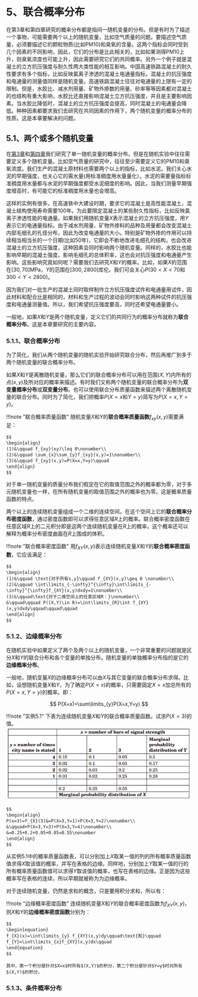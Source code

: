 # 5、联合概率分布

在第3章和第四章研究的概率分布都是指间一随机变量的分布。但是有时为了描述一个事物，可能需要两个以上的随机变量，比如空气质量的问题。要描述空气质量，必须要描述它的颗粒物质(比如PM10)和臭氧的含量。这两个指标会同时受到几个因素的不同影响，因此，它们的分布是比此相关的，比如如果测得PM10上升，则臭氧浓度也可能上升，因此需要研究它们的共同概率。另外一个例子就是混凝土的立方抗压强度与耐久性两大类性能的相互影响。中国高速铁路混凝土的耐久性要求有多个指标，比如反映氯离子渗透的混凝土电通量指标。混凝土的抗压强度和电通量的测量值同样是随机变量。高速铁路混凝土往往对电通量的上限有一定的限制。但是，水胶比、减水剂用量、矿物外掺数的用量、砂率等等因素都对混凝土的也结构有重大影响，水胶比还直接影响混凝土立方抗压强度，并且是主要影响因素。当水胶比降低时，混凝土的立方抗压强度会提高，同时混凝土的电通量会降低。种种因素都要求我们去研究在共同因素的作用下，两个随机变量的概率分布的性质。这是本章要解决的问题。

## 5.1、两个或多个随机变量

在[第3章](third.md)和[第四章](fourth.md)我们研究了单一随机变量的概率分布。但是在随机实验中往往需要定义多个随机变量。比如空气质量的研究中，往往至少需要定义它的PM10和臭氧浓度。我们生产的混凝土原材料也需要两个以上的指标，比如水泥。我们关心水泥的早期强度，也关心它的需水量(用标准稠度用水量量化）。水泥的需要量指标标准稠度用水量都与水泥的早期强度都受水泥细度的影响。因此，当我们测量早期强度增高时，有可能它的标准稠度用水量也会增高。

这样的实例有很多。在高速铁中大建设时期，要求它的混凝土是高性能混凝土，混凝土结构使用寿命需要100年。为此要限定混凝土的某些耐久性指标，比如反映氯离子渗透性能的电通量。如果我们用随机变量$X$表示混凝土的立方抗压强度，用$Y$表示它的电通量指标。由于减水剂用量、矿物外掺料的品种及用量都会改变混凝土内部毛细孔的孔径分布，因此为改变电通量的大小。特别是矿物外掺的作用可以持续相当相当长的一个日期(比如50年)，它即会不断地改进毛细孔的结构，也会改进混凝土的立方抗压强度，这种因素会同时影响两个随机变量。同样的，水胶比也能影响早期的混凝土强度，影响毛细孔的总体积率，这也会对抗压强度和电通量产生影响。这些影响究竟如何呢？需要我们去研究$X$和$Y$的概率。比如，如果$X$的范围在$[30, 70]$MPa，$Y$的范围在$[300, 2800]$库伦。我们可会关心$P(30<X<70\text{和}300<Y<2800)$。

因为我们对一批生产的混凝土同时取样制作立方抗压强度试件和电通量用试件，因此材料和配合比是相同的，材料和生产过程的波动会同时影响这两种试件的抗压强度和电通量测量值。所以，我们希望抗压强度要高，同时还希望电通量要小。

一般地，如果$X$和$Y$是两个随机变量，定义它们的共同行为的概率分布就称为**联合概率分布**。这是本章要研究的主要内容。
### 5.1.1、联合概率分布

为了简化，我们从两个随机变量的随机实验开始研究联合分布，然后再推广到多于两个随机变量的联合概率分布。

如果$X$和$Y$是离散随机变量，那么它们的联合概率分布可以用在范围$(X, Y)$内所有的点$(x,y)$及所对应的概率来描述。有时我们又称两个随机变量的联合概率分布为**双变量概率分布**或**双变量分布**。也可以使用联合分布质量函数来描述两个离散随机变量的联合分布。同时为了简化，我们把概率$P(X=x\text{和}Y=y)$简写为$P(X=x,Y=y)$。

!!!note "联合概率质量函数"
    随机变量$X$和$Y$的**联合概率质量函数**$f_{xy}(x,y)$需要满足：

    $$
    \begin{align}
    (1)&\qquad f_{xy}(xy)\leq 0\nonumber\\
    (2)&\qquad \sum_{x}\sum_{y}f_{xy}(x,y)=1\nonumber\\
    (3)&\qquad f_{xy}(x,y)=P(X=x,Y=y)\qquad
    \end{align}
    $$

对于单一随机变量的质量分布我们假定在它的取值范围之外的概率都为零，对于多元随机变量也一样，在所有随机变量的取值范围之外的概率也为零。这是概率质量函数的特点。

两个以上的连续随机变量组成一个二维的连续空间。在这个空间上它的**联合概率分布密度函数**，通过密度函数即可以求得任意区域$R$上的概率。联合概率密度函数在任意区域$R$上的二元积分即是这两个连续随机变量在$R$上的概率。这个概率还可以解释为概率分布密度曲面在$R$上围成的体积。

!!!note "联合概率密度函数"
    用$f_{XY}(x,y)$表示连续随机变量$X$和$Y$的**联合概率密度函数**，它应该满足：

    $$
    \begin{align}
    (1)&\qquad \text{对于所有x,y}\qquad f_{XY}(x,y)\geq 0 \nonumber\\
    (2)&\qquad \int\limits_{-\infty}^{\infty}\int\limits_{-\infty}^{\infty}f_{XY}(x,y)dxdy=1\nonumber\\
    (3)&\qquad\text{对于二维空间上的任意区域R：}\nonumber\\
    &\qquad\qquad P((X,Y)\in R)=\int\limits_{R}\int f_{XY}(x,y)dxdy\qquad\qquad\qquad
    \end{align}
    $$

### 5.1.2、边缘概率分布

在随机实验中如果定义了两个及两个以上的随机变量，一个非常重要的问题就是区分$X$和$Y$的联合分布和各个变量的单独分布。随机变量的单独概率分布指的是它的**边缘概率分布**。

一般地，随机变量$X$的边缘概率分布可以由$X$与其它变量的联合概率分布求得。比如，设想随机变量$X$和$Y$，为了确定$P(X=x)$的概率，只需要固定$X=x$加总所有的$P(X=x,Y=y)$的概率。即：

$$
P(X=x)=\sum\limits_{y}P(X=x,Y=y)
$$

!!!note "实例5.1"
    下表为连续随机变量$X$和$Y$的联合概率质量函数。试求$P(X=3)$的值。
    ![table5.1](images/table5.1.png)
    
    $$
    \begin{align}
    P(x=3)=f_{X}(3)&=P(X=3,Y=1)+P(X=3,Y=2)\nonumber\\
    &\qquad+P(X=3,Y=3)+P(X=3,Y=4)\nonumber\\
    &=0.25+0.2+0.05+0.05=0.55\nonumber
    \end{align}
    $$

从实例5.1中的概率质量函数表，可以分别加上$X$取某一值的列的所有概率质量函数值求得$X$取该值的概率，并写在表格的边缘。同样地，分别加上$Y$取某一值的行的所有概率质量函数值可以求得$Y$取该值的概率，也写在表格的边缘。正是因为这些概率写在表格的连续，所以早期就被称为为边缘概率。

对于连续随机变量，仍然是求和的概念，只是要用积分求和，所以有：

!!!note "边缘概率密度函数"
    连续随机变量$X$和$Y$的联合概率密度函数为$f_{XY}(x,y)$，则$X$和$Y$的**边缘概率密度函数**分别为：

    $$
    \begin{equation}
    f_{X}(x)=\int\limits_{y} f_{XY}(x,y)dy\qquad\text{和}\qquad f_{Y}=\int\limits_{x}f_{XY}(x,y)dx\qquad
    \end{equation}
    $$

    其中，第一个积分是针对$X=x$时所有$(X,Y)$的积分，第二个积分是针对$Y=y$时对所有$(X,Y)$的积分。

### 5.1.3、条件概率分布
